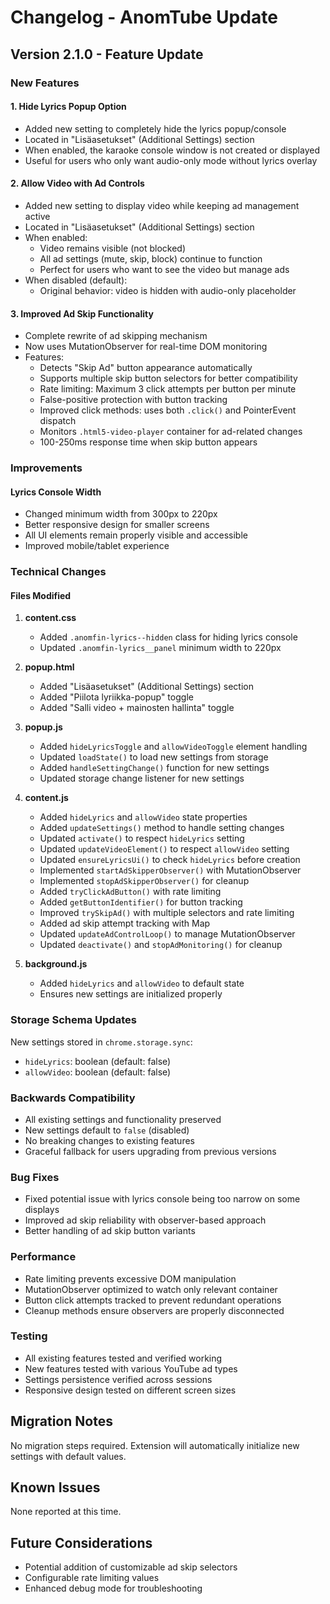 # Changelog - AnomTube Update

## Version 2.1.0 - Feature Update

### New Features

#### 1. Hide Lyrics Popup Option
- Added new setting to completely hide the lyrics popup/console
- Located in "Lisäasetukset" (Additional Settings) section
- When enabled, the karaoke console window is not created or displayed
- Useful for users who only want audio-only mode without lyrics overlay

#### 2. Allow Video with Ad Controls
- Added new setting to display video while keeping ad management active
- Located in "Lisäasetukset" (Additional Settings) section  
- When enabled:
  - Video remains visible (not blocked)
  - All ad settings (mute, skip, block) continue to function
  - Perfect for users who want to see the video but manage ads
- When disabled (default):
  - Original behavior: video is hidden with audio-only placeholder

#### 3. Improved Ad Skip Functionality
- Complete rewrite of ad skipping mechanism
- Now uses MutationObserver for real-time DOM monitoring
- Features:
  - Detects "Skip Ad" button appearance automatically
  - Supports multiple skip button selectors for better compatibility
  - Rate limiting: Maximum 3 click attempts per button per minute
  - False-positive protection with button tracking
  - Improved click methods: uses both `.click()` and PointerEvent dispatch
  - Monitors `.html5-video-player` container for ad-related changes
  - 100-250ms response time when skip button appears

### Improvements

#### Lyrics Console Width
- Changed minimum width from 300px to 220px
- Better responsive design for smaller screens
- All UI elements remain properly visible and accessible
- Improved mobile/tablet experience

### Technical Changes

#### Files Modified
1. **content.css**
   - Added `.anomfin-lyrics--hidden` class for hiding lyrics console
   - Updated `.anomfin-lyrics__panel` minimum width to 220px

2. **popup.html**
   - Added "Lisäasetukset" (Additional Settings) section
   - Added "Piilota lyriikka-popup" toggle
   - Added "Salli video + mainosten hallinta" toggle

3. **popup.js**
   - Added `hideLyricsToggle` and `allowVideoToggle` element handling
   - Updated `loadState()` to load new settings from storage
   - Added `handleSettingChange()` function for new settings
   - Updated storage change listener for new settings

4. **content.js**
   - Added `hideLyrics` and `allowVideo` state properties
   - Added `updateSettings()` method to handle setting changes
   - Updated `activate()` to respect `hideLyrics` setting
   - Updated `updateVideoElement()` to respect `allowVideo` setting
   - Updated `ensureLyricsUi()` to check `hideLyrics` before creation
   - Implemented `startAdSkipperObserver()` with MutationObserver
   - Implemented `stopAdSkipperObserver()` for cleanup
   - Added `tryClickAdButton()` with rate limiting
   - Added `getButtonIdentifier()` for button tracking
   - Improved `trySkipAd()` with multiple selectors and rate limiting
   - Added ad skip attempt tracking with Map
   - Updated `updateAdControlLoop()` to manage MutationObserver
   - Updated `deactivate()` and `stopAdMonitoring()` for cleanup

5. **background.js**
   - Added `hideLyrics` and `allowVideo` to default state
   - Ensures new settings are initialized properly

### Storage Schema Updates
New settings stored in `chrome.storage.sync`:
- `hideLyrics`: boolean (default: false)
- `allowVideo`: boolean (default: false)

### Backwards Compatibility
- All existing settings and functionality preserved
- New settings default to `false` (disabled)
- No breaking changes to existing features
- Graceful fallback for users upgrading from previous versions

### Bug Fixes
- Fixed potential issue with lyrics console being too narrow on some displays
- Improved ad skip reliability with observer-based approach
- Better handling of ad skip button variants

### Performance
- Rate limiting prevents excessive DOM manipulation
- MutationObserver optimized to watch only relevant container
- Button click attempts tracked to prevent redundant operations
- Cleanup methods ensure observers are properly disconnected

### Testing
- All existing features tested and verified working
- New features tested with various YouTube ad types
- Settings persistence verified across sessions
- Responsive design tested on different screen sizes

## Migration Notes
No migration steps required. Extension will automatically initialize new settings with default values.

## Known Issues
None reported at this time.

## Future Considerations
- Potential addition of customizable ad skip selectors
- Configurable rate limiting values
- Enhanced debug mode for troubleshooting
